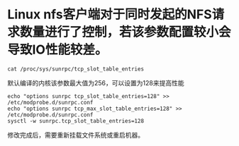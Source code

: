 # Linux nfs客户端对于同时发起的NFS请求数量进行了控制，若该参数配置较小会导致IO性能较差。

```
cat /proc/sys/sunrpc/tcp_slot_table_entries
```

默认编译的内核该参数最大值为256，可以设置为128来提高性能

```
echo "options sunrpc tcp_slot_table_entries=128" >> /etc/modprobe.d/sunrpc.conf
echo "options sunrpc tcp_max_slot_table_entries=128" >>  /etc/modprobe.d/sunrpc.conf
sysctl -w sunrpc.tcp_slot_table_entries=128
```

修改完成后，需要重新挂载文件系统或重启机器。
